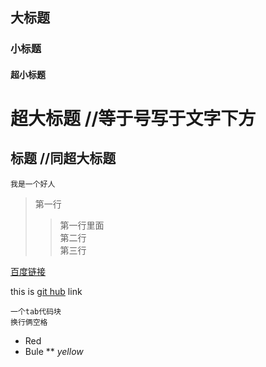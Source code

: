 ## 大标题
### 小标题
#### 超小标题
超大标题   //等于号写于文字下方
===
标题      //同超大标题
---

`我是一个好人`

> 第一行  
>> 第一行里面  
> 第二行  
> 第三行

[百度链接](https://www.baidu.com)

[id]: http://github.com
this is [git hub][id] link

    一个tab代码块  
    换行俩空格

* Red
* Bule
** *yellow*